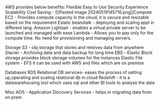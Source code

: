AWS provides below benefits:
Flexible
Easy to Use
Security
Experience
Scalability
Cost Saving - 
![[Pasted image 20240519145716.png]]Compute 
EC2 - Provides compute capacity in the cloud, it is secure and resizable based on the requirement
Eslatic beanstalk - deploying and scaling appl in different lang.
Amazon Lightsail - enables a virtual private server to be launched and managed with ease
Lambda - Allows you to pay only for the compute time. No need for provisioning and managing servers.

Storage
S3 - obj storage that stores and reteives data from anywhere
Glacier - Archiving data and data backup for long time
EBS - Elastic Block storage provides block storage volumes for the instances
Elastic File system - EFS it can be used with AWS and files which are on premise

Databases
RDS Relational DB services- eases the process of setting up,operating and scaling relational db in cloud
Redshift - it is a datawarehousing tool which uses sql and other BI tools to analyse the date

Misc
ADS - Application Discovery Services - helps in migrating data from on prem
